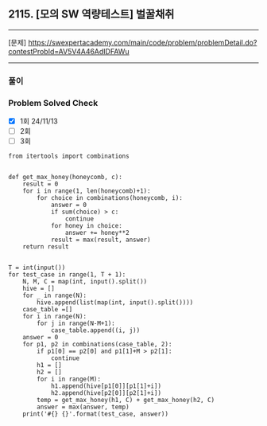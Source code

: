 ## 2115. [모의 SW 역량테스트] 벌꿀채취

---

[문제] https://swexpertacademy.com/main/code/problem/problemDetail.do?contestProbId=AV5V4A46AdIDFAWu

---

### 풀이
### Problem Solved Check
- [x] 1회 24/11/13
- [ ] 2회
- [ ] 3회
~~~
from itertools import combinations


def get_max_honey(honeycomb, c):
    result = 0
    for i in range(1, len(honeycomb)+1):
        for choice in combinations(honeycomb, i):
            answer = 0
            if sum(choice) > c:
                continue
            for honey in choice:
                answer += honey**2
            result = max(result, answer)
    return result


T = int(input())
for test_case in range(1, T + 1):
    N, M, C = map(int, input().split())
    hive = []
    for _ in range(N):
        hive.append(list(map(int, input().split())))
    case_table =[]
    for i in range(N):
        for j in range(N-M+1):
            case_table.append((i, j))
    answer = 0
    for p1, p2 in combinations(case_table, 2):
        if p1[0] == p2[0] and p1[1]+M > p2[1]:
            continue
        h1 = []
        h2 = []
        for i in range(M):
            h1.append(hive[p1[0]][p1[1]+i])
            h2.append(hive[p2[0]][p2[1]+i])
        temp = get_max_honey(h1, C) + get_max_honey(h2, C)
        answer = max(answer, temp)
    print('#{} {}'.format(test_case, answer))

~~~